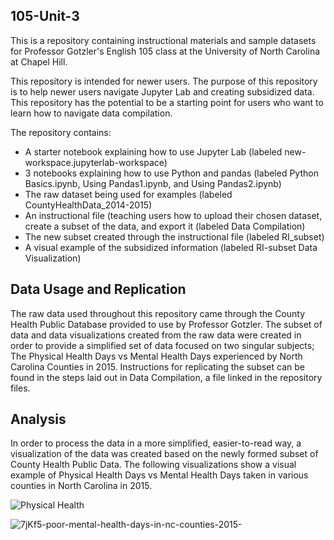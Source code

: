 ## 105-Unit-3

This is a repository containing instructional materials and sample datasets for Professor Gotzler's English 105 class at the University of North Carolina at Chapel Hill.

This repository is intended for newer users.
The purpose of this repository is to help newer users navigate Jupyter Lab and creating subsidized data.
This repository has the potential to be a starting point for users who want to learn how to navigate data compilation.

The repository contains:
- A starter notebook explaining how to use Jupyter Lab (labeled new-workspace.jupyterlab-workspace)
- 3 notebooks explaining how to use Python and pandas (labeled Python Basics.ipynb, Using Pandas1.ipynb, and Using Pandas2.ipynb)
- The raw dataset being used for examples (labeled CountyHealthData_2014-2015)
- An instructional file (teaching users how to upload their chosen dataset, create a subset of the data, and export it (labeled Data Compilation)
- The new subset created through the instructional file (labeled RI_subset)
- A visual example of the subsidized information (labeled RI-subset Data Visualization)


## Data Usage and Replication

The raw data used throughout this repository came through the County Health Public Database provided to use by Professor Gotzler. The subset of data and data visualizations created from the raw data were created in order to provide a simplified set of data focused on two singular subjects; The Physical Health Days vs Mental Health Days experienced by North Carolina Counties in 2015. Instructions for replicating the subset can be found in the steps laid out in Data Compilation, a file linked in the repository files. 


## Analysis

In order to process the data in a more simplified, easier-to-read way, a visualization of the data was created based on the newly formed subset of County Health Public Data. The following visualizations show a visual example of Physical Health Days vs Mental Health Days taken in various counties in North Carolina in 2015.

![Physical Health](https://user-images.githubusercontent.com/118376836/204283881-e4db7cd4-0a88-4ba4-a333-f5ccac4412f9.png)

![7jKf5-poor-mental-health-days-in-nc-counties-2015-](https://user-images.githubusercontent.com/118376836/204283902-86387f35-3d3b-4b36-bc98-a152331ea9c4.png)

